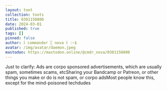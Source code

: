 ```yaml
---
layout: toot
collection: toots
title: 0301150800
date: 2024-03-01
published: true
tags: []
pinned: false
author: ⸸ commander ░ nova ⸸ :~$
avatar: /img/avatar/daemon.jpeg
mastodon: https://mastodon.online/@cmdr_nova/0301150800
---
```


Just to clarify: Ads are corpo sponsored advertisements, which are usually spam, sometimes scams, etcSharing your Bandcamp or Patreon, or other things you make or do is not spam, or corpo adsMost people know this, except for the mind-poisoned techdudes

